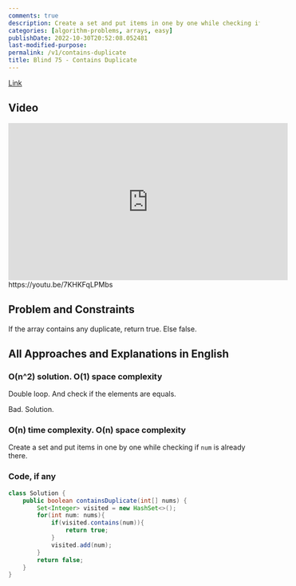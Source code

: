 ```yaml
---
comments: true
description: Create a set and put items in one by one while checking if `num` is already there.
categories: [algorithm-problems, arrays, easy]
publishDate: 2022-10-30T20:52:08.052481
last-modified-purpose:
permalink: /v1/contains-duplicate
title: Blind 75 - Contains Duplicate
---
```


[Link](https://leetcode.com/problems/contains-duplicate/)

## Video

<iframe width="560" height="315" src="https://www.youtube.com/embed/7KHKFqLPMbs" title="YouTube video player" frameborder="0" allow="accelerometer; autoplay; clipboard-write; encrypted-media; gyroscope; picture-in-picture" allowfullscreen></iframe>https://youtu.be/7KHKFqLPMbs

## Problem and Constraints

If the array contains any duplicate, return true. Else false.

## All Approaches and Explanations in English

### O(n^2) solution. O(1) space complexity

Double loop. And check if the elements are equals.

Bad. Solution.

### O(n) time complexity. O(n) space complexity

Create a set and put items in one by one while checking if `num` is already there.

### Code, if any

```java
class Solution {
    public boolean containsDuplicate(int[] nums) {
        Set<Integer> visited = new HashSet<>();
        for(int num: nums){
            if(visited.contains(num)){
                return true;
            }
            visited.add(num);
        }
        return false;
    }
}
```